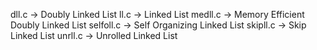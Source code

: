 dll.c -> Doubly Linked List
ll.c -> Linked List
medll.c -> Memory Efficient Doubly Linked List
selfoll.c -> Self Organizing Linked List
skipll.c -> Skip Linked List
unrll.c -> Unrolled Linked List